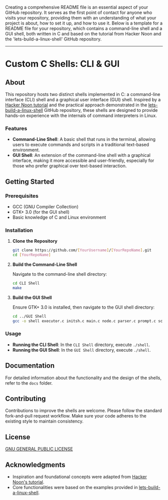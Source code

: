 Creating a comprehensive README file is an essential aspect of your GitHub repository. It serves as the first point of contact for anyone who visits your repository, providing them with an understanding of what your project is about, how to set it up, and how to use it. Below is a template for a README file for your repository, which contains a command-line shell and a GUI shell, both written in C and based on the tutorial from Hacker Noon and the 'lets-build-a-linux-shell' GitHub repository.

---

# Custom C Shells: CLI & GUI

## About

This repository hosts two distinct shells implemented in C: a command-line interface (CLI) shell and a graphical user interface (GUI) shell. Inspired by a [Hacker Noon tutorial](https://hackernoon.com/u/MIMA) and the practical approach demonstrated in the [lets-build-a-linux-shell](https://github.com/moisam/lets-build-a-linux-shell) GitHub repository, these shells are designed to provide hands-on experience with the internals of command interpreters in Linux.

### Features

- **Command-Line Shell**: A basic shell that runs in the terminal, allowing users to execute commands and scripts in a traditional text-based environment.
- **GUI Shell**: An extension of the command-line shell with a graphical interface, making it more accessible and user-friendly, especially for those who prefer graphical over text-based interaction.

## Getting Started

### Prerequisites

- GCC (GNU Compiler Collection)
- GTK+ 3.0 (for the GUI shell)
- Basic knowledge of C and Linux environment

### Installation

1. **Clone the Repository**

    ```bash
    git clone https://github.com/[YourUsername]/[YourRepoName].git
    cd [YourRepoName]
    ```

2. **Build the Command-Line Shell**

    Navigate to the command-line shell directory:

    ```bash
    cd CLI Shell
    make
    ```

3. **Build the GUI Shell**

    Ensure GTK+ 3.0 is installed, then navigate to the GUI shell directory:

    ```bash
    cd ../GUI Shell
    gcc -o shell executor.c initsh.c main.c node.c parser.c prompt.c scanner.c source.c builtins/builtins.c builtins/dump.c symtab/symtab.c $(pkg-config --cflags --libs gtk+-3.0)
    ```

### Usage

- **Running the CLI Shell**: In the `CLI Shell` directory, execute `./shell`.
- **Running the GUI Shell**: In the `GUI Shell` directory, execute `./shell`.

## Documentation

For detailed information about the functionality and the design of the shells, refer to the `docs` folder.

## Contributing

Contributions to improve the shells are welcome. Please follow the standard fork-and-pull request workflow. Make sure your code adheres to the existing style to maintain consistency.

## License

[GNU GENERAL PUBLIC LICENSE](LICENSE)

## Acknowledgments

- Inspiration and foundational concepts were adapted from [Hacker Noon's tutorial](https://hackernoon.com/u/MIMA).
- Core functionalities were based on the examples provided in [lets-build-a-linux-shell](https://github.com/moisam/lets-build-a-linux-shell).
